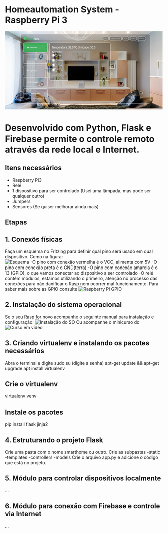 # Homeautomation System - Raspberry Pi 3
![SmartHome](https://github.com/joselinosantosti/automacao-raspberrypi/blob/master/smarthome.png)

# Desenvolvido com Python, Flask e Firebase permite o controle remoto através da rede local e Internet.

## Itens necessários
* Raspberry Pi3
* Relé
* 1 dispositivo para ser controlado (Usei uma lâmpada, mas pode ser qualquer outro)
* Jumpers
* Sensores (Se quiser melhorar ainda mais)

## Etapas
## 1. Conexõs físicas
Faça um esquema no Fritzing para definir qual pino será usado em qual dispositivo. Como na figura:<br>
![Esquema](https://github.com/joselinosantosti/homeautomation-raspberrypi/blob/master/esquema.png)
-O pino com conexão vermelha é o VCC, alimenta com 5V
-O pino com conexão preta é o GND(terra)
-O pino com conexão amarela é o 13 (GPIO), o que vamos conectar ao dispositivo a ser controlado
-O relé contém módulos, estamos utilizando o primeiro, atenção no processo das conexões para não danificar o Rasp nem ocorrer mal funcionamento.
Para saber mais sobre as GPIO consulte ![Raspberry Pi GPIO](https://www.w3schools.com/nodejs/nodejs_raspberrypi_gpio_intro.asp)

## 2. Instalação do sistema operacional
Se o seu Rasp for novo acompanhe o seguinte manual para instalação e configuração:
![Instalação do SO](https://www.w3schools.com/nodejs/nodejs_raspberrypi.asp)
Ou acompanhe o minicurso do ![Curso em vídeo](https://www.youtube.com/watch?v=iBMXYA5rva8&list=PLHz_AreHm4dnGZ_nudmN4rvyLk2fHFRzy&index=11)

## 3. Criando virtualenv e instalando os pacotes necessários
Abra o terminal e digite
sudo su (digite a senha)
apt-get update && apt-get upgrade
apt install virtualenv

## Crie o virtualenv
virtualenv venv

## Instale os pacotes
pip install flask jinja2

## 4. Estruturando o projeto  Flask
Crie uma pasta com o nome smarthome ou outro.
Crie as subpastas
-static
-templates
-controllers
-models
Crie o arquivo app.py e adicione o código que está no projeto.

## 5. Módulo para controlar dispositivos localmente
...

## 6. Módulo para conexão com Firebase e controle via Internet
...
